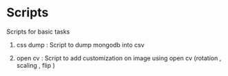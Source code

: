 # Scripts
Scripts for basic tasks 

1) css dump : Script to dump mongodb into csv

2) open cv  : Script to add customization on image using open cv (rotation , scaling , flip ) 
